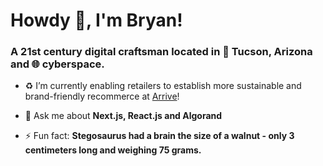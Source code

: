 <h1>Howdy 👋, I'm Bryan!</h1>
<h3>A 21st century digital craftsman located in 🌵 Tucson, Arizona and 🌐 cyberspace.</h3>

- ♻️ I’m currently enabling retailers to establish more sustainable and brand-friendly recommerce at [Arrive](https://thearriveplatform.com/)!
  
- 💬 Ask me about **Next.js, React.js and Algorand**

- ⚡ Fun fact: **Stegosaurus had a brain the size of a walnut - only 3 centimeters long and weighing 75 grams.**

<!--
**NewWorldOrderly/newworldorderly** is a ✨ _special_ ✨ repository because its `README.md` (this file) appears on your GitHub profile.

Here are some ideas to get you started:

- 🔭 I’m currently working on ...
- 🌱 I’m currently learning ...
- 👯 I’m looking to collaborate on ...
- 🤔 I’m looking for help with ...
- 💬 Ask me about ...
- 📫 How to reach me: ...
- 😄 Pronouns: ...
- ⚡ Fun fact: ...
-->
